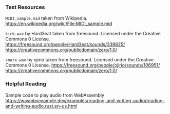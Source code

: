 
### Test Resources

`MIDI_sample.mid` taken from Wikipedia.
https://en.wikipedia.org/wiki/File:MIDI_sample.mid

`kick.wav` by Hard3eat taken from freesound.
Licensed under the Creative Commons 0 License.
https://freesound.org/people/Hard3eat/sounds/339825/
https://creativecommons.org/publicdomain/zero/1.0/

`snare.wav` by ojirio taken from freesound.
Licensed under the Creative Commons 0 License.
https://freesound.org/people/ojirio/sounds/106951/
https://creativecommons.org/publicdomain/zero/1.0/

### Helpful Reading

Sample code to play audio from WebAssembly
https://wasmbyexample.dev/examples/reading-and-writing-audio/reading-and-writing-audio.rust.en-us.html
